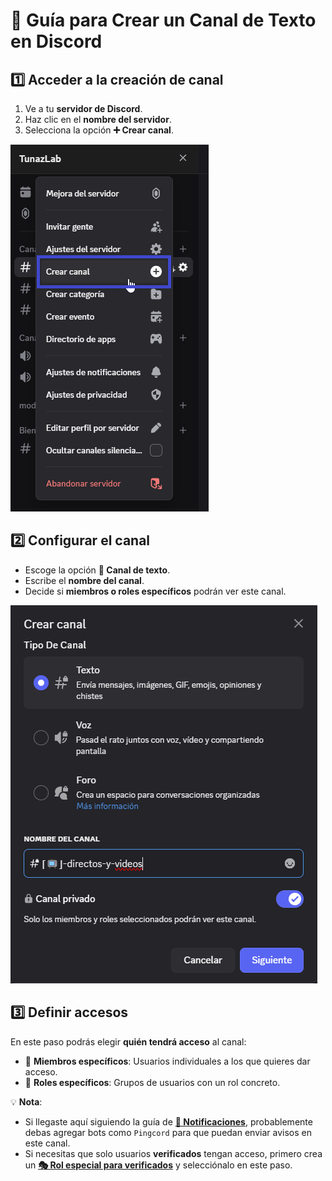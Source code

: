 # 📝 Guía para Crear un Canal de Texto en Discord

## 1️⃣ Acceder a la creación de canal

1. Ve a tu **servidor de Discord**.
2. Haz clic en el **nombre del servidor**.
3. Selecciona la opción **➕ Crear canal**.

![➕ Crear canal](./images/crear_canal.png)

## 2️⃣ Configurar el canal

* Escoge la opción **💬 Canal de texto**.
* Escribe el **nombre del canal**.
* Decide si **miembros o roles específicos** podrán ver este canal.

![⚙️ Parámetros del canal](./images/canal_texto.png)

## 3️⃣ Definir accesos

En este paso podrás elegir **quién tendrá acceso** al canal:

* 🔹 **Miembros específicos**: Usuarios individuales a los que quieres dar acceso.
* 🔹 **Roles específicos**: Grupos de usuarios con un rol concreto.

💡 **Nota**:

* Si llegaste aquí siguiendo la guía de **[🔔 Notificaciones](../notificaciones/habilitar_notificaciones.md)**, probablemente debas agregar bots como `Pingcord` para que puedan enviar avisos en este canal.
* Si necesitas que solo usuarios **verificados** tengan acceso, primero crea un **[🎭 Rol especial para verificados](../roles/permisos_verificados.md)** y selecciónalo en este paso.
